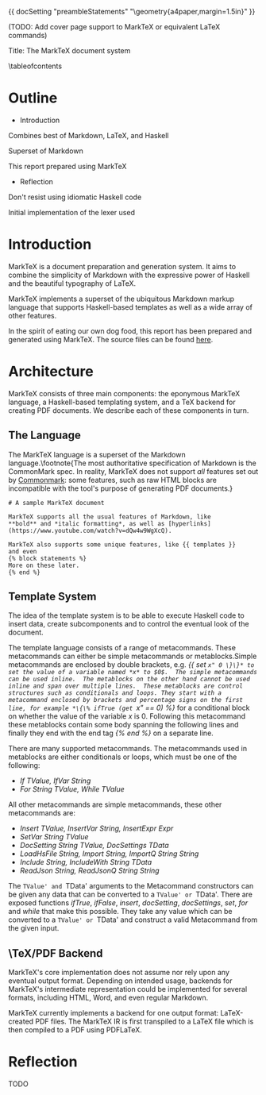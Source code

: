 {{ docSetting "preambleStatements" "\\geometry{a4paper,margin=1.5in}" }}

(TODO: Add cover page support to MarkTeX or equivalent LaTeX commands)

Title: The MarkTeX document system

\tableofcontents

# Outline
-  Introduction

Combines best of Markdown, LaTeX, and Haskell 

Superset of Markdown

This report prepared using MarkTeX

- Reflection
 
Don't resist using idiomatic Haskell code

Initial implementation of the lexer used 


# Introduction

MarkTeX is a document preparation and generation system. It aims to combine the simplicity of Markdown with the expressive power of Haskell and the beautiful typography of LaTeX.

MarkTeX implements a superset of the ubiquitous Markdown markup language that supports Haskell-based templates as well as a wide array of other features.

In the spirit of eating our own dog food, this report has been prepared and generated using MarkTeX. The source files can be found [here](https://github.com/ProbablyFaiz/infoafp-project/tree/master/report).

# Architecture

MarkTeX consists of three main components: the eponymous MarkTeX language, a Haskell-based templating system, and a TeX backend for creating PDF documents. We describe each of these components in turn.


## The Language

The MarkTeX language is a superset of the Markdown language.\footnote{The most authoritative specification of Markdown is the CommonMark spec. In reality, MarkTeX does not support *all* features set out by [Commonmark](https://spec.commonmark.org/0.30/): some features, such as raw HTML blocks are incompatible with the tool's purpose of generating PDF documents.}

```
# A sample MarkTeX document

MarkTeX supports all the usual features of Markdown, like
**bold** and *italic formatting*, as well as [hyperlinks]
(https://www.youtube.com/watch?v=dQw4w9WgXcQ).

MarkTeX also supports some unique features, like {{ templates }}
and even
{% block statements %}
More on these later.
{% end %}
```


## Template System

The idea of the template system is to be able to execute Haskell code to insert data, create subcomponents and to control the eventual look of the document.

The template language consists of a range of metacommands. 
These metacommands can either be simple metacommands or metablocks.Simple metacommands are enclosed by double brackets, e.g. *\{\{ set ``x" 0 \}\}* to set the value of a variable named *x* to $0$. 
The simple metacommands can be used inline. 
The metablocks on the other hand cannot be used inline and span over multiple lines. 
These metablocks are control structures such as conditionals and loops. They start with a metacommand enclosed by brackets and percentage signs on the first line, for example *\{\% ifTrue (get ``x" == 0) \%\}* for a conditional block on whether the value of the variable *x* is $0$. 
Following this metacommand these metablocks contain some body spanning the following lines and finally they end with the end tag *\{\% end \%\}* on a separate line.

There are many supported metacommands. The metacommands used in metablocks are either conditionals or loops, which must be one of the following:

- *If TValue, IfVar String*
- *For String TValue, While TValue*

All other metacommands are simple metacommands, these other metacommands are:

- *Insert TValue, InsertVar String, InsertExpr Expr*
- *SetVar String TValue*
- *DocSetting String TValue, DocSettings TData*
- *LoadHsFile String, Import String, ImportQ String String*
- *Include String, IncludeWith String TData*
- *ReadJson String, ReadJsonQ String String*

The `TValue' and `TData' arguments to the Metacommand constructors can be given any data that can be converted to a `TValue' or `TData'. There are exposed functions *ifTrue*, *ifFalse*, *insert*, *docSetting*, *docSettings*, *set*, *for* and *while* that make this possible. They take any value which can be converted to a `TValue' or `TData' and construct a valid Metacommand from the given input.

## \TeX/PDF Backend

MarkTeX's core implementation does not assume nor rely upon any eventual output format. Depending on intended usage, backends for MarkTeX's intermediate representation could be implemented for several formats, including HTML, Word, and even regular Markdown.

MarkTeX currently implements a backend for one output format: LaTeX-created PDF files. The MarkTeX IR is first transpiled to a LaTeX file which is then compiled to a PDF using PDFLaTeX.

# Reflection

TODO
